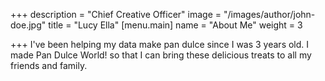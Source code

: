 +++
description = "Chief Creative Officer"
image = "/images/author/john-doe.jpg"
title = "Lucy Ella"
[menu.main]
name = "About Me"
weight = 3

+++
I've been helping my data make pan dulce since I was 3 years old.  I made Pan Dulce World! so that I can bring these delicious treats to all my friends and family.  